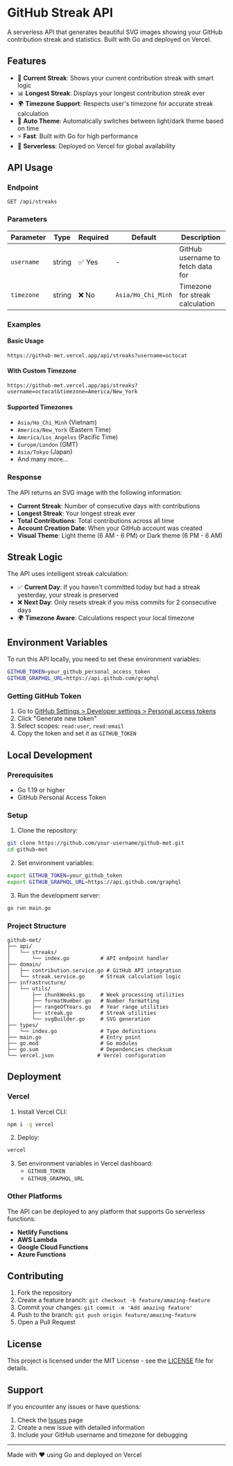 # GitHub Streak API

A serverless API that generates beautiful SVG images showing your GitHub contribution streak and statistics. Built with Go and deployed on Vercel.

## Features

- 🎯 **Current Streak**: Shows your current contribution streak with smart logic
- 📊 **Longest Streak**: Displays your longest contribution streak ever
- 🌍 **Timezone Support**: Respects user's timezone for accurate streak calculation
- 🌙 **Auto Theme**: Automatically switches between light/dark theme based on time
- ⚡ **Fast**: Built with Go for high performance
- 🚀 **Serverless**: Deployed on Vercel for global availability

## API Usage

### Endpoint

```
GET /api/streaks
```

### Parameters

| Parameter | Type | Required | Default | Description |
|-----------|------|----------|---------|-------------|
| `username` | string | ✅ Yes | - | GitHub username to fetch data for |
| `timezone` | string | ❌ No | `Asia/Ho_Chi_Minh` | Timezone for streak calculation |

### Examples

#### Basic Usage
```
https://github-met.vercel.app/api/streaks?username=octocat
```

#### With Custom Timezone
```
https://github-met.vercel.app/api/streaks?username=octocat&timezone=America/New_York
```

#### Supported Timezones
- `Asia/Ho_Chi_Minh` (Vietnam)
- `America/New_York` (Eastern Time)
- `America/Los_Angeles` (Pacific Time)
- `Europe/London` (GMT)
- `Asia/Tokyo` (Japan)
- And many more...

### Response

The API returns an SVG image with the following information:

- **Current Streak**: Number of consecutive days with contributions
- **Longest Streak**: Your longest streak ever
- **Total Contributions**: Total contributions across all time
- **Account Creation Date**: When your GitHub account was created
- **Visual Theme**: Light theme (6 AM - 6 PM) or Dark theme (6 PM - 6 AM)

## Streak Logic

The API uses intelligent streak calculation:

- ✅ **Current Day**: If you haven't committed today but had a streak yesterday, your streak is preserved
- ❌ **Next Day**: Only resets streak if you miss commits for 2 consecutive days
- 🌍 **Timezone Aware**: Calculations respect your local timezone

## Environment Variables

To run this API locally, you need to set these environment variables:

```bash
GITHUB_TOKEN=your_github_personal_access_token
GITHUB_GRAPHQL_URL=https://api.github.com/graphql
```

### Getting GitHub Token

1. Go to [GitHub Settings > Developer settings > Personal access tokens](https://github.com/settings/tokens)
2. Click "Generate new token"
3. Select scopes: `read:user`, `read:email`
4. Copy the token and set it as `GITHUB_TOKEN`

## Local Development

### Prerequisites

- Go 1.19 or higher
- GitHub Personal Access Token

### Setup

1. Clone the repository:
```bash
git clone https://github.com/your-username/github-met.git
cd github-met
```

2. Set environment variables:
```bash
export GITHUB_TOKEN=your_github_token
export GITHUB_GRAPHQL_URL=https://api.github.com/graphql
```

3. Run the development server:
```bash
go run main.go
```

### Project Structure

```
github-met/
├── api/
│   └── streaks/
│       └── index.go          # API endpoint handler
├── domain/
│   ├── contribution.service.go # GitHub API integration
│   └── streak.service.go     # Streak calculation logic
├── infrastructure/
│   └── utils/
│       ├── chunkWeeks.go     # Week processing utilities
│       ├── formatNumber.go   # Number formatting
│       ├── rangeOfYears.go   # Year range utilities
│       ├── streak.go         # Streak utilities
│       └── svgBuilder.go     # SVG generation
├── types/
│   └── index.go              # Type definitions
├── main.go                   # Entry point
├── go.mod                    # Go modules
├── go.sum                    # Dependencies checksum
└── vercel.json              # Vercel configuration
```

## Deployment

### Vercel

1. Install Vercel CLI:
```bash
npm i -g vercel
```

2. Deploy:
```bash
vercel
```

3. Set environment variables in Vercel dashboard:
   - `GITHUB_TOKEN`
   - `GITHUB_GRAPHQL_URL`

### Other Platforms

The API can be deployed to any platform that supports Go serverless functions:

- **Netlify Functions**
- **AWS Lambda**
- **Google Cloud Functions**
- **Azure Functions**

## Contributing

1. Fork the repository
2. Create a feature branch: `git checkout -b feature/amazing-feature`
3. Commit your changes: `git commit -m 'Add amazing feature'`
4. Push to the branch: `git push origin feature/amazing-feature`
5. Open a Pull Request

## License

This project is licensed under the MIT License - see the [LICENSE](LICENSE) file for details.

## Support

If you encounter any issues or have questions:

1. Check the [Issues](https://github.com/your-username/github-met/issues) page
2. Create a new issue with detailed information
3. Include your GitHub username and timezone for debugging

---

Made with ❤️ using Go and deployed on Vercel
